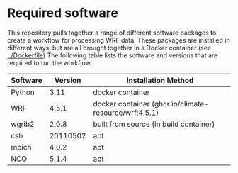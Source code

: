# Required software

This repository pulls together a range of different software packages
to create a workflow for processing WRF data.
These packages are installed in different ways,
but are all brought together in a Docker container (see [../Dockerfile]())
The following table lists the software and versions that are required to run the workflow.

| Software | Version  | Installation Method                                   |
|----------|----------|-------------------------------------------------------|
| Python   | 3.11     | docker container                                      |
| WRF      | 4.5.1    | docker container (ghcr.io/climate-resource/wrf:4.5.1) |
| wgrib2   | 2.0.8    | built from source (in build container)                |
| csh      | 20110502 | apt                                                   |
| mpich    | 4.0.2    | apt                                                   |
| NCO      | 5.1.4    | apt                                                   |